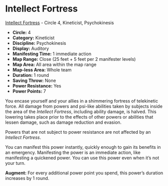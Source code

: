 # Intellect Fortress

[Intellect Fortress](/Psionics/I/IntellectFortress.md) - Circle 4, Kineticist, Psychokinesis

- **Circle:** 4
- **Category:** Kineticist
- **Discipline:** Psychokinesis
- **Display:** Auditory
- **Manifesting Time:** 1 immediate action
- **Map Range:** Close (25 feet + 5 feet per 2 manifester levels)
- **Map Area:** All area within the map range
- **Map-less Area:** Whole team
- **Duration:** 1 round
- **Saving Throw:** None
- **Power Resistance:** Yes
- **Power Points:** 7

You encase yourself and your allies in a shimmering fortress of telekinetic force. All damage from powers and psi-like abilities taken by subjects inside the area of the *Intellect Fortress*, including ability damage, is halved. This lowering takes place prior to the effects of other powers or abilities that lessen damage, such as damage reduction and evasion.

Powers that are not subject to power resistance are not affected by an *Intellect Fortress*.

You can manifest this power instantly, quickly enough to gain its benefits in an emergency. Manifesting the power is an immediate action, like manifesting a quickened power. You can use this power even when it’s not your turn.

**Augment:** For every additional power point you spend, this power’s duration increases by 1 round.
